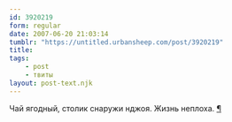 ```yaml
---
id: 3920219
form: regular
date: 2007-06-20 21:03:14
tumblr: "https://untitled.urbansheep.com/post/3920219"
title:
tags:
    - post
    - твиты
layout: post-text.njk
---
```


<p>Чай ягодный, столик снаружи нджоя. Жизнь неплоха. <a href="http://twitter.com/urbansheep/statuses/113374112">¶</a></p>

